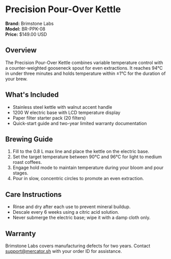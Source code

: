 # Precision Pour-Over Kettle

**Brand:** Brimstone Labs  \
**Model:** BR-PPK-08  \
**Price:** $149.00 USD

## Overview
The Precision Pour-Over Kettle combines variable temperature control with a counter-weighted gooseneck spout for even extractions.
It reaches 94°C in under three minutes and holds temperature within ±1°C for the duration of your brew.

## What's Included
- Stainless steel kettle with walnut accent handle
- 1200 W electric base with LCD temperature display
- Paper filter starter pack (20 filters)
- Quick-start guide and two-year limited warranty documentation

## Brewing Guide
1. Fill to the 0.8 L max line and place the kettle on the electric base.
2. Set the target temperature between 90°C and 96°C for light to medium roast coffees.
3. Engage hold mode to maintain temperature during your bloom and pour stages.
4. Pour in slow, concentric circles to promote an even extraction.

## Care Instructions
- Rinse and dry after each use to prevent mineral buildup.
- Descale every 6 weeks using a citric acid solution.
- Never submerge the electric base; wipe it with a damp cloth only.

## Warranty
Brimstone Labs covers manufacturing defects for two years. Contact support@mercator.sh with your order ID for assistance.
